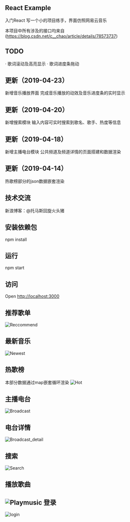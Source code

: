 React Example
---

入门React
写一个小的项目练手，界面仿照网易云音乐

本项目中所有涉及的接口均来自(https://blog.csdn.net/c__chao/article/details/78573737)

## TODO
· 歌词滚动及高亮显示
· 歌词进度条拖动

## 更新（2019-04-23）
新增音乐播放界面
完成音乐播放的动效及音乐进度条的实时显示

## 更新（2019-04-20）
新增搜索模块
输入内容可实时搜索到歌名、歌手、热度等信息

## 更新（2019-04-18）
新增主播电台模块
公共频道及频道详情的页面搭建和数据渲染

## 更新（2019-04-14）
热歌榜部分的json数据嵌套渲染

## 技术交流
新浪博客：@托马斯回旋火头猪

## 安装依赖包
npm install


## 运行
npm start

## 访问
Open [http://localhost:3000](http://localhost:3000)


**推荐歌单**
---
![Reccommend](https://s2.ax1x.com/2019/04/14/AXZCon.png)

**最新音乐**
---
![Newest](https://s2.ax1x.com/2019/04/14/AXZpZj.png)

**热歌榜**
---
本部分数据通过map嵌套循环渲染
![Hot](https://s2.ax1x.com/2019/04/14/AXZ9ds.png)

**主播电台**
---
![Broadcast](https://s2.ax1x.com/2019/04/18/ESa2FJ.png)

**电台详情**
---
![Broadcast_detail](https://s2.ax1x.com/2019/04/18/ESaco4.png)

**搜索**
---
![Search](https://s2.ax1x.com/2019/04/20/ECa0uq.png)

**播放歌曲**
---
![Playmusic](https://s2.ax1x.com/2019/04/24/EVqGIH.png)
**登录**
---
![login](https://s2.ax1x.com/2019/04/14/AXVzLQ.png)
